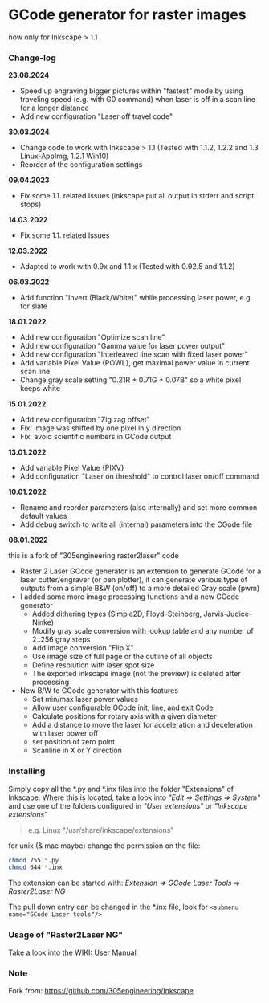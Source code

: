# GCode generator for raster images

now only for Inkscape > 1.1

### Change-log

**23.08.2024**

* Speed up engraving bigger pictures within "fastest" mode by using traveling speed (e.g. with G0 command) when laser is off in a scan line for a longer distance
* Add new configuration "Laser off travel code"

**30.03.2024**

* Change code to work with Inkscape > 1.1 (Tested with 1.1.2, 1.2.2 and 1.3 Linux-AppImg, 1.2.1 Win10)
* Reorder of the configuration settings

**09.04.2023**

* Fix some 1.1. related Issues (inkscape put all output in stderr and script stops)

**14.03.2022**

- Fix some 1.1. related Issues

**12.03.2022**

- Adapted to work with 0.9x and 1.1.x (Tested with 0.92.5 and 1.1.2)

**06.03.2022**

- Add function "Invert (Black/White)" while processing laser power, e.g. for slate

**18.01.2022**

* Add new configuration "Optimize scan line"
* Add new configuration "Gamma value for laser power output"
* Add new configuration "Interleaved line scan with fixed laser power"
* Add variable Pixel Value {POWL}, get maximal power value in current scan line
* Change gray scale setting "0.21R + 0.71G + 0.07B" so a white pixel keeps white

**15.01.2022**

* Add new configuration "Zig zag offset"
* Fix: image was shifted by one pixel in y direction
* Fix: avoid scientific numbers in GCode output

**13.01.2022**

* Add variable Pixel Value {PIXV} 
* Add configuration "Laser on threshold" to control laser on/off command

**10.01.2022**

* Rename and reorder parameters (also internally) and set more common default values
* Add debug switch to write all (internal) parameters into the CGode file

**08.01.2022**

this is a fork of "305engineering raster2laser" code

- Raster 2 Laser GCode generator is an extension to generate GCode for a laser cutter/engraver (or pen plotter), it can generate various type of outputs from a simple B&W (on/off) to a more detailed Gray scale (pwm)
- I added some more image processing functions and a new GCode generator
  - Added  dithering types (Simple2D, Floyd–Steinberg, Jarvis-Judice-Ninke)
  - Modify gray scale conversion with lookup table and any number of 2..256 gray steps
  - Add image conversion "Flip X"
  - Use image size of full page or the outline of all objects
  - Define resolution with laser spot size
  - The exported inkscape image (not the preview) is deleted after processing
- New B/W to GCode generator with this features
  - Set min/max laser power values
  - Allow user configurable GCode init, line, and exit Code
  - Calculate positions for rotary axis with a given diameter
  - Add a distance to move the laser for acceleration and deceleration with laser power off
  - set position of zero point
  - Scanline in X or Y direction


### Installing

Simply copy all the *.py and *.inx files into the folder "Extensions" of Inkscape. Where this is located, take a look into *"Edit => Settings => System"* and use one of the folders configured in *"User extensions"* or *"Inkscape extensions"*

> e.g. Linux  "/usr/share/inkscape/extensions" 


for unix (& mac maybe) change the permission on the file:

```bash
chmod 755 *.py
chmod 644 *.inx
```

The extension can be started with: *Extension => GCode Laser Tools => Raster2Laser NG*

The pull down entry can be changed in the *.inx file, look for `<submenu name="GCode Laser tools"/>`

### Usage of "Raster2Laser NG"

Take a look into the WIKI: [User Manual](https://github.com/rktech-de/Inkscape/wiki/User-Manual)

### Note

Fork from: https://github.com/305engineering/Inkscape
